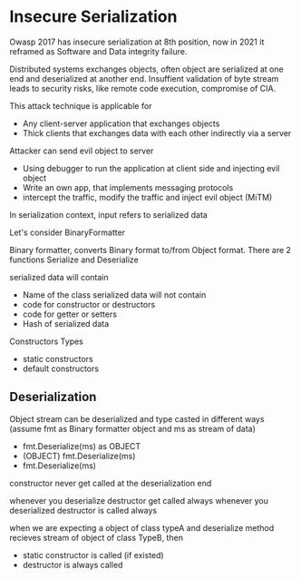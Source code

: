 # Insecure Serialization

Owasp 2017 has insecure serialization at 8th position, now in 2021 it reframed as Software and Data integrity failure.

Distributed systems exchanges objects, often object are serialized at one end and deserialized at another end. Insuffient validation of byte stream leads to security risks, like remote code execution, compromise of CIA.

This attack technique is applicable for
-  Any client-server application that exchanges objects
- Thick clients that exchanges data with each other indirectly via a server

Attacker can send evil object to server
- Using debugger to run the application at client side and injecting evil object
- Write an own app, that implements messaging protocols
- intercept the traffic, modify the traffic and inject evil object (MiTM)

In serialization context, input refers to serialized data

Let's consider BinaryFormatter

Binary formatter, converts Binary format to/from Object format. There are 2 functions Serialize and Deserialize 

serialized data will contain 
- Name of the class
serialized data will not contain 
- code for constructor or destructors
- code for getter or setters
- Hash of serialized data

Constructors Types 
- static constructors
- default constructors 

## Deserialization
 
Object stream can be deserialized and type casted in different ways (assume fmt as Binary formatter object and ms as stream of data)
- fmt.Deserialize(ms) as OBJECT
- (OBJECT) fmt.Deserialize(ms)
- fmt.Deserialize(ms)

constructor never get called at the deserialization end

whenever you deserialize destructor get called always
whenever you deserialized destructor is called always

when we are expecting a object of class typeA and deserialize method recieves stream of object of class TypeB, then
- static constructor is called (if existed)
- destructor is always called